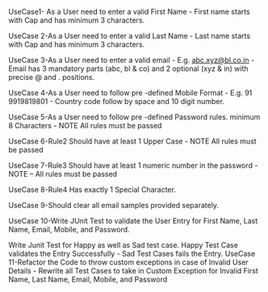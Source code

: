 UseCase1- As a User need to enter a valid First Name - First name starts with Cap and has minimum 3 characters.

UseCase 2-As a User need to enter a valid Last Name - Last name starts with Cap and has minimum 3 characters.

UseCase 3-As a User need to enter a valid email - E.g. abc.xyz@bl.co.in - Email has 3 mandatory parts (abc, bl & co) and 2 optional (xyz & in) with precise @ and . positions.

UseCase 4-As a User need to follow pre -defined Mobile Format - E.g. 91 9919819801 - Country code follow by space and 10 digit number.

UseCase 5-As a User need to follow pre -defined Password rules. minimum 8 Characters - NOTE All rules must be passed

UseCase 6-Rule2 Should have at least 1 Upper Case - NOTE All rules must be passed

UseCase 7-Rule3 Should have at least 1 numeric number in the password - NOTE – All rules must be passed

UseCase 8-Rule4 Has exactly 1 Special Character.

UseCase 9-Should clear all email samples provided separately.

UseCase 10-Write JUnit Test to validate the User Entry for First Name, Last Name, Email, Mobile, and Password.

Write Junit Test for Happy as well as Sad test case.
Happy Test Case validates the Entry Successfully - Sad Test Cases fails the Entry.
UseCase 11-Refactor the Code to throw custom exceptions in case of Invalid User Details - Rewrite all Test Cases to take in Custom Exception for Invalid First Name, Last Name, Email, Mobile, and Password
